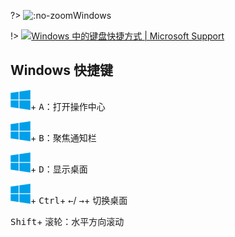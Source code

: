 ?> ![](https://notes.abelsu7.top/_media/windows.svg ':no-zoom')Windows

!> [![](https://notes.abelsu7.top/_media/windows.svg)Windows 中的键盘快捷方式 | Microsoft Support](https://support.microsoft.com/zh-cn/help/12445/windows-keyboard-shortcuts)

## Windows 快捷键

<kbd>![](win10.svg ':no-zoom')</kbd>+ <kbd>A</kbd>：打开操作中心

<kbd>![](win10.svg ':no-zoom')</kbd>+ <kbd>B</kbd>：聚焦通知栏

<kbd>![](win10.svg ':no-zoom')</kbd>+ <kbd>D</kbd>：显示桌面

<kbd>![](win10.svg ':no-zoom')</kbd>+ <kbd>Ctrl</kbd>+ <kbd>←</kbd>/ <kbd>→</kbd>+ 切换桌面

<kbd>Shift</kbd>+ <kbd>滚轮</kbd>：水平方向滚动